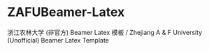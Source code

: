 # ZAFUBeamer-Latex
浙江农林大学 (非官方) Beamer Latex 模板 / Zhejiang A &amp; F University (Unofficial) Beamer Latex Template
